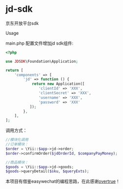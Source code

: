 # jd-sdk
京东开放平台sdk

Usage

main.php 配置文件增加jd sdk组件:

```php
<?php

use JDSDK\Foundation\Application;

return [
    'components' => [
        'jd' => function () {
            return new Application([
               'clientId' => 'XXX',
               'clientSecret' => 'XXX',
               'username' => 'XXX',
               'password' => 'XXX'
           ]);
        },
    ],
];
```

调用方式：

```php
//模块化调用
//订单模块：
$order = \Yii::$app->jd->order;
$order->confirmOrder($jdOrderId, $companyPayMoney);

//商品模块：
$goods = \Yii::$app->jd->goods;
$goods->queryDetail($sku, $queryExts);
```

本项目有借鉴easywechat的编程思路，在此感谢[overtrue](https://github.com/overtrue)！
